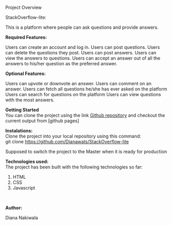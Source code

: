 Project Overview<br>

 StackOverflow-lite: <br>
 
  This is a platform where people can ask questions and provide answers.

<strong>Required Features:</strong> <br>
 
Users can create an account and log in. 
Users can post questions.
Users can delete the questions they post.
Users can post answers. 
Users can view the answers to questions.
Users can accept an answer out of all the answers to his/her question as the preferred answer. <br>

<strong>Optional Features:</strong><br>

Users can upvote or downvote an answer. 
Users can comment on an answer. 
Users can fetch all questions he/she has ever asked on the platform 
Users can search for questions on the platform Users can view questions with the most answers.

<strong>Getting Started</strong><br>
You can clone the project using the link <a href = "https://github.com/Dianawats/StackOverflow-lite">Github repository</a> and checkout the current output from [github pages]

<strong>Instalations:</strong><br>
Clone the project into your local repository using this command:<br>
git clone https://github.com/Dianawats/StackOverflow-lite<br>

Supposed to switch the project to the Master when it is ready for production<br>

<strong>Technologies used:</strong><br>
The project has been built with the following technologies so far:<br>
<ol>
    <li>HTML</li>
    <li>CSS</li>
    <li>Javascript</li>
</ol>
<br>

<strong>Author:</strong><br>

Diana Nakiwala

